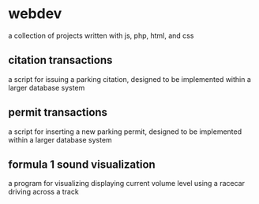# webdev

a collection of projects written with js, php, html, and css

## citation transactions

a script for issuing a parking citation, designed to be implemented within a larger database system

## permit transactions

a script for inserting a new parking permit, designed to be implemented within a larger database system

## formula 1 sound visualization

a program for visualizing displaying current volume level using a racecar driving across a track
